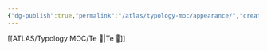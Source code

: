 ```yaml
---
{"dg-publish":true,"permalink":"/atlas/typology-moc/appearance/","created":"","updated":""}
---
```



[[ATLAS/Typology MOC/Te 🏹\|Te 🏹]]

